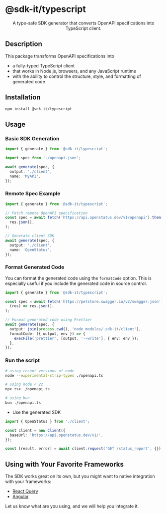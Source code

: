 # @sdk-it/typescript

<p align="center">A type-safe SDK generator that converts OpenAPI specifications into TypeScript client.</p>

## Description

This package transforms OpenAPI specifications into

- a fully-typed TypeScript client
- that works in Node.js, browsers, and any JavaScript runtime
- with the ability to control the structure, style, and formatting of generated code

## Installation

```bash
npm install @sdk-it/typescript
```

## Usage

### Basic SDK Generation

```typescript
import { generate } from '@sdk-it/typescript';

import spec from './openapi.json';

await generate(spec, {
  output: './client',
  name: 'MyAPI',
});
```

### Remote Spec Example

```typescript
import { generate } from '@sdk-it/typescript';

// Fetch remote OpenAPI specification
const spec = await fetch('https://api.openstatus.dev/v1/openapi').then((res) =>
  res.json(),
);

// Generate client SDK
await generate(spec, {
  output: './client',
  name: 'OpenStatus',
});
```

### Format Generated Code

You can format the generated code using the `formatCode` option. This is especially useful if you include the generated code in source control.

```typescript
import { generate } from '@sdk-it/typescript';

const spec = await fetch('https://petstore.swagger.io/v2/swagger.json').then(
  (res) => res.json(),
);

// Format generated code using Prettier
await generate(spec, {
  output: join(process.cwd(), 'node_modules/.sdk-it/client'),
  formatCode: ({ output, env }) => {
    execFile('prettier', [output, '--write'], { env: env });
  },
});
```

### Run the script

```bash
# using recent versions of node
node --experimental-strip-types ./openapi.ts

# using node < 22
npx tsx ./openapi.ts

# using bun
bun ./openapi.ts
```

- Use the generated SDK

```typescript
import { OpenStatus } from './client';

const client = new Client({
  baseUrl: 'https://api.openstatus.dev/v1/',
});

const [result, error] = await client.request('GET /status_report', {});
```

## Using with Your Favorite Frameworks

The SDK works great on its own, but you might want to native integration with your frameworks:

- [React Query](../../docs/react-query.md)
- [Angular](../../docs/angular.md)

Let us know what are you using, and we will help you integrate it.
